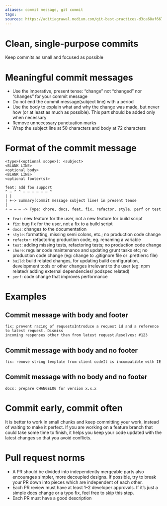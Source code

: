 ```yaml
---
aliases: commit message, git commit
tags: 
sources: https://aditiagrawal.medium.com/git-best-practices-d3ca68af667c, https://www.conventionalcommits.org/, https://deepsource.io/blog/git-best-practices/
---
```

# Clean, single-purpose commits
Keep commits as small and focused as possible

# Meaningful commit messages
- Use the imperative, present tense: “change” not “changed” nor “changes” for your commit message
- Do not end the commit message(subject line) with a period
- Use the body to explain what and why the change was made, but never how (or at least as much as possible). This part should be added only when necessary
- Remove unnecessary punctuation marks
- Wrap the subject line at 50 characters and body at 72 characters

# Format of the commit message
```
<type>(<optional scope>): <subject>  
<BLANK LINE>  
<optional body>  
<BLANK LINE>  
<optional footer(s)>
```

```
feat: add foo support  
^ — ^ ^ — — — — — — ^  
| |  
| +-> Summary(commit message subject line) in present tense  
|  
+ — — — -> Type: chore, docs, feat, fix, refactor, style, perf or test
```
- `feat`: new feature for the user, not a new feature for build script
- `fix`: bug fix for the user, not a fix to a build script
- `docs`: changes to the documentation
- `style`: formatting, missing semi colons, etc.; no production code change
- `refactor`: refactoring production code, eg. renaming a variable
- `test`: adding missing tests, refactoring tests; no production code change
- `chore`: regular code maintenance and updating grunt tasks etc; no production code change (eg: change to .gitignore file or .prettierrc file)
- `build`: build related changes, for updating build configuration, development tools or other changes irrelevant to the user (eg: npm related/ adding external dependencies/ podspec related)
- `perf`: code change that improves performance

# Examples
## Commit message with body and footer
```
fix: prevent racing of requestsIntroduce a request id and a reference to latest request. Dismiss  
incoming responses other than from latest request.Resolves: #123
```
## Commit message with body and no footer
```
fix: remove string template from client codeIt is incompatible with IE
```
## Commit message with no body and no footer
```
docs: prepare CHANGELOG for version x.x.x
```

# Commit early, commit often
It is better to work in small chunks and keep committing your work, instead of waiting to make it perfect. If you are working on a feature branch that could take some time to finish, it helps you keep your code updated with the latest changes so that you avoid conflicts.

# Pull request norms
- A PR should be divided into independently mergeable parts also encourages simpler, more decoupled designs. If possible, try to break your PR down into pieces which are independent of each other.
- Each PR review must have at least 1–2 developer approvals. If it’s just a simple docs change or a typo fix, feel free to skip this step.
- Each PR must have a good description
